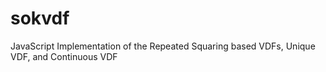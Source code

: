 # sokvdf
JavaScript Implementation of the Repeated Squaring based VDFs, Unique VDF, and Continuous VDF 
